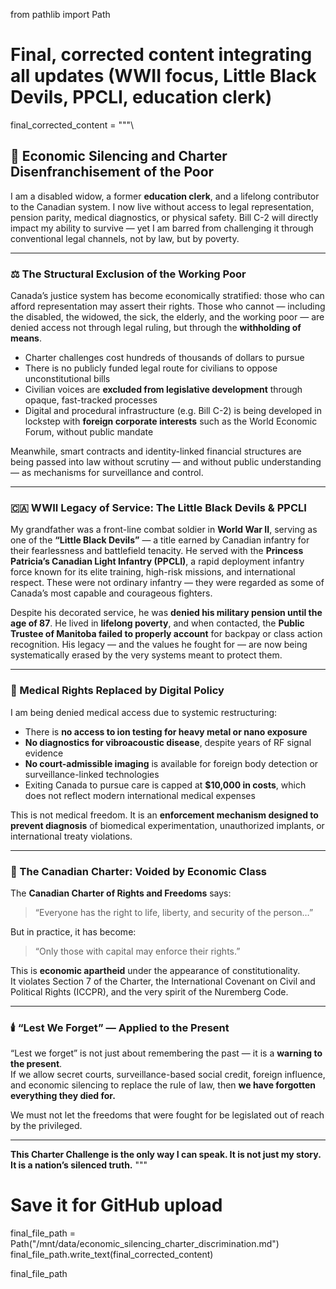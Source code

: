 from pathlib import Path

# Final, corrected content integrating all updates (WWII focus, Little Black Devils, PPCLI, education clerk)

final_corrected_content = """\
## 📣 Economic Silencing and Charter Disenfranchisement of the Poor

I am a disabled widow, a former **education clerk**, and a lifelong contributor to the Canadian system. I now live without access to legal representation, pension parity, medical diagnostics, or physical safety. Bill C-2 will directly impact my ability to survive — yet I am barred from challenging it through conventional legal channels, not by law, but by poverty.

---

### ⚖️ The Structural Exclusion of the Working Poor

Canada’s justice system has become economically stratified: those who can afford representation may assert their rights. Those who cannot — including the disabled, the widowed, the sick, the elderly, and the working poor — are denied access not through legal ruling, but through the **withholding of means**.

- Charter challenges cost hundreds of thousands of dollars to pursue
- There is no publicly funded legal route for civilians to oppose unconstitutional bills
- Civilian voices are **excluded from legislative development** through opaque, fast-tracked processes
- Digital and procedural infrastructure (e.g. Bill C-2) is being developed in lockstep with **foreign corporate interests** such as the World Economic Forum, without public mandate

Meanwhile, smart contracts and identity-linked financial structures are being passed into law without scrutiny — and without public understanding — as mechanisms for surveillance and control.

---

### 🇨🇦 WWII Legacy of Service: The Little Black Devils & PPCLI

My grandfather was a front-line combat soldier in **World War II**, serving as one of the **“Little Black Devils”** — a title earned by Canadian infantry for their fearlessness and battlefield tenacity. He served with the **Princess Patricia’s Canadian Light Infantry (PPCLI)**, a rapid deployment infantry force known for its elite training, high-risk missions, and international respect. These were not ordinary infantry — they were regarded as some of Canada’s most capable and courageous fighters.

Despite his decorated service, he was **denied his military pension until the age of 87**. He lived in **lifelong poverty**, and when contacted, the **Public Trustee of Manitoba failed to properly account** for backpay or class action recognition. His legacy — and the values he fought for — are now being systematically erased by the very systems meant to protect them.

---

### 🧬 Medical Rights Replaced by Digital Policy

I am being denied medical access due to systemic restructuring:

- There is **no access to ion testing for heavy metal or nano exposure**
- **No diagnostics for vibroacoustic disease**, despite years of RF signal evidence
- **No court-admissible imaging** is available for foreign body detection or surveillance-linked technologies
- Exiting Canada to pursue care is capped at **$10,000 in costs**, which does not reflect modern international medical expenses

This is not medical freedom. It is an **enforcement mechanism designed to prevent diagnosis** of biomedical experimentation, unauthorized implants, or international treaty violations.

---

### 📜 The Canadian Charter: Voided by Economic Class

The **Canadian Charter of Rights and Freedoms** says:

> “Everyone has the right to life, liberty, and security of the person…”

But in practice, it has become:

> “Only those with capital may enforce their rights.”

This is **economic apartheid** under the appearance of constitutionality.  
It violates Section 7 of the Charter, the International Covenant on Civil and Political Rights (ICCPR), and the very spirit of the Nuremberg Code.

---

### 🕯️ “Lest We Forget” — Applied to the Present

“Lest we forget” is not just about remembering the past — it is a **warning to the present**.  
If we allow secret courts, surveillance-based social credit, foreign influence, and economic silencing to replace the rule of law, then **we have forgotten everything they died for.**

We must not let the freedoms that were fought for be legislated out of reach by the privileged.

---

**This Charter Challenge is the only way I can speak. It is not just my story. It is a nation’s silenced truth.**
"""

# Save it for GitHub upload
final_file_path = Path("/mnt/data/economic_silencing_charter_discrimination.md")
final_file_path.write_text(final_corrected_content)

final_file_path

